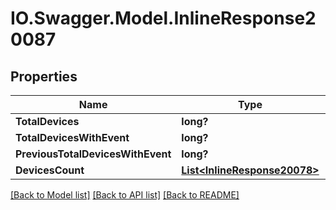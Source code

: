 # IO.Swagger.Model.InlineResponse20087
## Properties

Name | Type | Description | Notes
------------ | ------------- | ------------- | -------------
**TotalDevices** | **long?** |  | [optional] 
**TotalDevicesWithEvent** | **long?** |  | [optional] 
**PreviousTotalDevicesWithEvent** | **long?** |  | [optional] 
**DevicesCount** | [**List&lt;InlineResponse20078&gt;**](InlineResponse20078.md) |  | [optional] 

[[Back to Model list]](../README.md#documentation-for-models) [[Back to API list]](../README.md#documentation-for-api-endpoints) [[Back to README]](../README.md)

